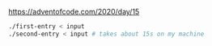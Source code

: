https://adventofcode.com/2020/day/15

```sh
./first-entry < input
./second-entry < input # takes about 15s on my machine
```

